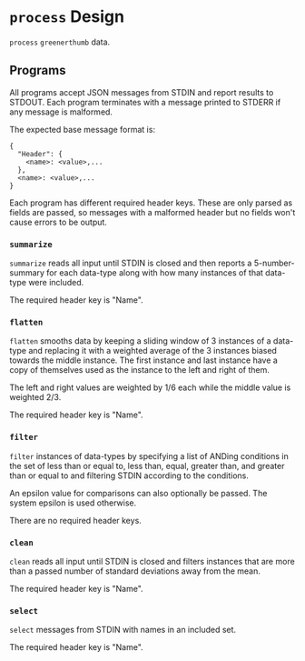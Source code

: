 # `process` Design

`process` `greenerthumb` data.

## Programs

All programs accept JSON messages from STDIN and report results to STDOUT. Each
program terminates with a message printed to STDERR if any message is malformed.

The expected base message format is:

```
{
  "Header": {
    <name>: <value>,...
  },
  <name>: <value>,...
}
```

Each program has different required header keys. These are only parsed as fields
are passed, so messages with a malformed header but no fields won't cause errors
to be output.

### `summarize`

`summarize` reads all input until STDIN is closed and then reports a
5-number-summary for each data-type along with how many instances of that
data-type were included.

The required header key is "Name".

### `flatten`

`flatten` smooths data by keeping a sliding window of 3 instances of a data-type
and replacing it with a weighted average of the 3 instances biased towards the
middle instance. The first instance and last instance have a copy of themselves
used as the instance to the left and right of them.

The left and right values are weighted by 1/6 each while the middle value is
weighted 2/3.

The required header key is "Name".

### `filter`

`filter` instances of data-types by specifying a list of ANDing conditions in
the set of less than or equal to, less than, equal, greater than, and greater
than or equal to and filtering STDIN according to the conditions.

An epsilon value for comparisons can also optionally be passed. The system
epsilon is used otherwise.

There are no required header keys.

### `clean`

`clean` reads all input until STDIN is closed and filters instances that are
more than a passed number of standard deviations away from the mean.

The required header key is "Name".

### `select`

`select` messages from STDIN with names in an included set.

The required header key is "Name".
